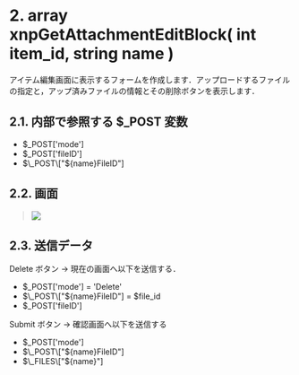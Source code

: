 # 2. array xnpGetAttachmentEditBlock\( int item\_id, string name \)

アイテム編集画面に表示するフォームを作成します．アップロードするファイルの指定と，アップ済みファイルの情報とその削除ボタンを表示します．

## 2.1. 内部で参照する $\_POST 変数 <a id="2-1-post"></a>

* $\_POST\['mode'\]
* $\_POST\['fileID'\]
* $\_POST\["${name}FileID"\]

## 2.2. 画面 <a id="2-2"></a>

> ![](https://github.com/XoopsDocs/xoonips-developerguide/tree/a6a58e91b3c2fbad05284b6a55d66570e12e94d6/en/book/assets/commonlib/xnpGetAttachmentEditBlock.gif)

## 2.3. 送信データ <a id="2-3"></a>

Delete ボタン → 現在の画面へ以下を送信する．

* $\_POST\['mode'\] = 'Delete'
* $\_POST\["${name}FileID"\] = $file\_id
* $\_POST\['fileID'\]

Submit ボタン → 確認画面へ以下を送信する

* $\_POST\['mode'\]
* $\_POST\["${name}FileID"\]
* $\_FILES\["${name}"\]

